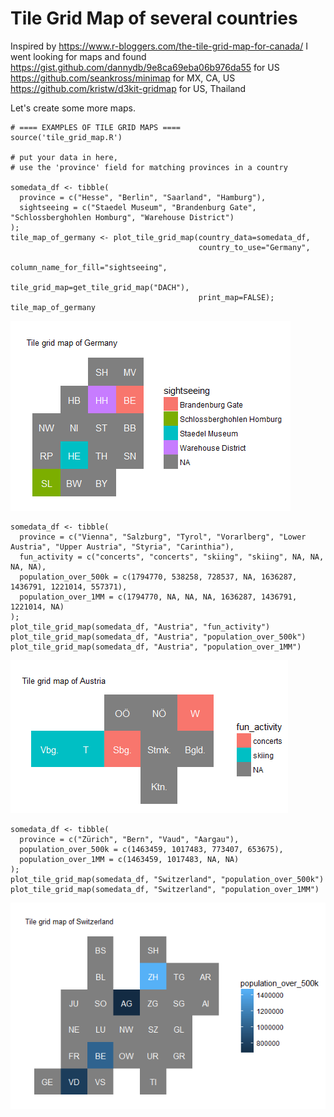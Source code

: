 # Tile Grid Map of several countries


Inspired by https://www.r-bloggers.com/the-tile-grid-map-for-canada/ I went looking for maps and found  
https://gist.github.com/dannydb/9e8ca69eba06b976da55 for US  
https://github.com/seankross/minimap for MX, CA, US  
https://github.com/kristw/d3kit-gridmap for US, Thailand  

Let's create some more maps.

```{r}
# ==== EXAMPLES OF TILE GRID MAPS ====
source('tile_grid_map.R')

# put your data in here, 
# use the 'province' field for matching provinces in a country

somedata_df <- tibble(
  province = c("Hesse", "Berlin", "Saarland", "Hamburg"), 
  sightseeing = c("Staedel Museum", "Brandenburg Gate", "Schlossberghohlen Homburg", "Warehouse District")
);
tile_map_of_germany <- plot_tile_grid_map(country_data=somedata_df, 
                                          country_to_use="Germany", 
                                          column_name_for_fill="sightseeing",
                                          tile_grid_map=get_tile_grid_map("DACH"), 
                                          print_map=FALSE);
tile_map_of_germany
```
![Tile Grid Map for Germany](https://github.com/math-and-data/tile_grid_map/blob/master/tile_grid_map_germany.png)
```{r}
somedata_df <- tibble(
  province = c("Vienna", "Salzburg", "Tyrol", "Vorarlberg", "Lower Austria", "Upper Austria", "Styria", "Carinthia"), 
  fun_activity = c("concerts", "concerts", "skiing", "skiing", NA, NA, NA, NA),
  population_over_500k = c(1794770, 538258, 728537, NA, 1636287, 1436791, 1221014, 557371),
  population_over_1MM = c(1794770, NA, NA, NA, 1636287, 1436791, 1221014, NA)
);
plot_tile_grid_map(somedata_df, "Austria", "fun_activity")
plot_tile_grid_map(somedata_df, "Austria", "population_over_500k")
plot_tile_grid_map(somedata_df, "Austria", "population_over_1MM")
```
![Tile Grid Map for Austria](https://github.com/math-and-data/tile_grid_map/blob/master/tile_grid_map_austria.png)
```{r}
somedata_df <- tibble(
  province = c("Zürich", "Bern", "Vaud", "Aargau"), 
  population_over_500k = c(1463459, 1017483, 773407, 653675),
  population_over_1MM = c(1463459, 1017483, NA, NA)
);
plot_tile_grid_map(somedata_df, "Switzerland", "population_over_500k")
plot_tile_grid_map(somedata_df, "Switzerland", "population_over_1MM")
```
![Tile Grid Map for Switzerland](https://github.com/math-and-data/tile_grid_map/blob/master/tile_grid_map_switzerland.png)

